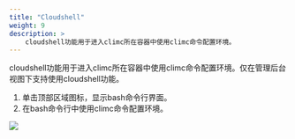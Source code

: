 ```yaml
---
title: "Cloudshell"
weight: 9
description: >
    cloudshell功能用于进入climc所在容器中使用climc命令配置环境。
---
```


cloudshell功能用于进入climc所在容器中使用climc命令配置环境。仅在管理后台视图下支持使用cloudshell功能。

1. 单击顶部区域图标，显示bash命令行界面。
2. 在bash命令行中使用climc命令配置环境。

![](../../../images/intro/cloudshellui.png)
